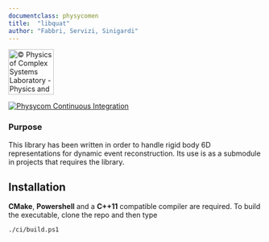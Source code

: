 ```yaml
---
documentclass: physycomen
title:  "libquat"
author: "Fabbri, Servizi, Sinigardi"
---
```


<a href="http://www.physycom.unibo.it">
<div class="image">
<img src="https://cdn.rawgit.com/physycom/templates/697b327d/logo_unibo.png" width="90" height="90" alt="© Physics of Complex Systems Laboratory - Physics and Astronomy Department - University of Bologna">
</div>
</a>

[![Physycom Continuous Integration](https://github.com/physycom/libquat/actions/workflows/ccpp.yml/badge.svg)](https://github.com/physycom/libquat/actions/workflows/ccpp.yml)

### Purpose

This library has been written in order to handle rigid body 6D representations for dynamic event reconstruction. Its use is as a submodule in projects that requires the library.

## Installation

**CMake**, **Powershell** and a **C++11** compatible compiler are required. To build the executable, clone the repo and then type  

```pwsh
./ci/build.ps1
```
